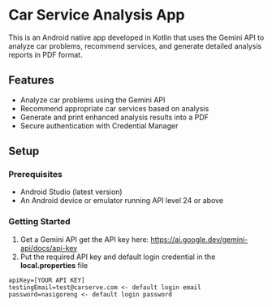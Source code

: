 # Car Service Analysis App

This is an Android native app developed in Kotlin that uses the Gemini API to analyze car problems, recommend services, and generate detailed analysis reports in PDF format.

## Features

- Analyze car problems using the Gemini API
- Recommend appropriate car services based on analysis
- Generate and print enhanced analysis results into a PDF
- Secure authentication with Credential Manager

## Setup

### Prerequisites

- Android Studio (latest version)
- An Android device or emulator running API level 24 or above

### Getting Started
1. Get a Gemini API
get the API key here: https://ai.google.dev/gemini-api/docs/api-key
2. Put the required API key and default login credential in the **local.properties** file
``` local.properties
apiKey=[YOUR API KEY]
testingEmail=test@carserve.com <- default login email
password=nasigoreng <- default login password
```
